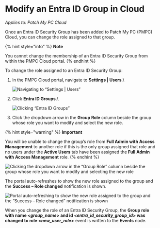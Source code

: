 # Modify an Entra ID Group in Cloud

_Applies to: Patch My PC Cloud_

Once an Entra ID Security Group has been added to Patch My PC (PMPC) Cloud, you can change the role assigned to that group.

{% hint style="info" %}
**Note**

You cannot change the membership of an Entra ID Security Group from within the PMPC Cloud portal.
{% endhint %}

To change the role assigned to an Entra ID Security Group:

1.  In the PMPC Cloud portal, navigate to **Settings | Users**.\


    ![Navigating to “Settings | Users”](../../../../_images/image%20%282245%29.png%20"Navigating%20to%20\"Settings%20|%20Users\"")


2.  Click **Entra ID Groups**.\


    ![Clicking “Entra ID Groups”](../../../../_images/image%20%282246%29.png%20"Clicking%20\"Entra%20ID%20Groups\"")


3. Click the dropdown arrow in the **Group Role** column beside the group whose role you want to modify and select the new role.

{% hint style="warning" %}
**Important**

You will be unable to change the group’s role from **Full Admin with Access Management** to another role if this is the only group assigned that role and no users under the **Active Users** tab have been assigned the **Full Admin with Access Management** role.
{% endhint %}

![Clicking the dropdown arrow in the “Group Role” column beside the group whose role you want to modify and selecting the new role](../../../../_images/image%20%282247%29.png%20"Clicking%20the%20dropdown%20arrow%20in%20the%20\"Group%20Role\"%20column%20beside%20the%20group%20whose%20role%20you%20want%20to%20modify%20and%20selecting%20the%20new%20role")

The portal auto-refreshes to show the new role assigned to the group and the **Success – Role changed** notification is shown.

![Portal auto-refreshing to show the new role assigned to the group and the “Success – Role changed” notification is shown](../../../../_images/image%20%282248%29.png%20"Portal%20auto-refreshing%20to%20show%20the%20new%20role%20assigned%20to%20the%20group%20and%20the%20\"Success%20–%20Role%20changed\"%20notification%20is%20shown")

When you change the role of an Entra ID Security Group, the **Group role with name <**_**group\_name**_**> and id <**_**entra\_id\_security\_group\_id**_**> was changed to role <**_**new\_user\_role**_**>** event is written to the **Events** node.&#x20;
